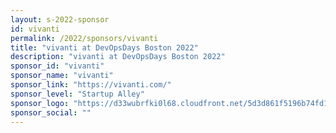```yaml
---
layout: s-2022-sponsor
id: vivanti
permalink: /2022/sponsors/vivanti
title: "vivanti at DevOpsDays Boston 2022"
description: "vivanti at DevOpsDays Boston 2022"
sponsor_id: "vivanti"
sponsor_name: "vivanti"
sponsor_link: "https://vivanti.com/"
sponsor_level: "Startup Alley"
sponsor_logo: "https://d33wubrfki0l68.cloudfront.net/5d3d861f5196b74fd101c1a1547a2e042cd969aa/79b21/img/sponsors/vivanti.png"
sponsor_social: ""
---
```

  
